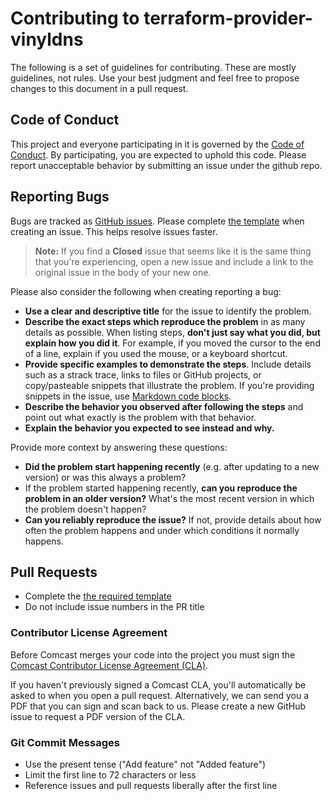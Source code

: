 # Contributing to terraform-provider-vinyldns

The following is a set of guidelines for contributing. These are mostly guidelines, not rules. Use your best judgment and feel free to propose changes to this document in a pull request.

## Code of Conduct

This project and everyone participating in it is governed by the [Code of Conduct](CODE_OF_CONDUCT.md). By participating, you are expected to uphold this code. Please report unacceptable behavior by submitting an issue under the github repo.

## Reporting Bugs

Bugs are tracked as [GitHub issues](https://guides.github.com/features/issues/). Please complete [the template](ISSUE_TEMPLATE.md) when creating an issue. This helps resolve issues faster.

> **Note:** If you find a **Closed** issue that seems like it is the same thing that you're experiencing, open a new issue and include a link to the original issue in the body of your new one.

Please also consider the following when creating reporting a bug:

* **Use a clear and descriptive title** for the issue to identify the problem.
* **Describe the exact steps which reproduce the problem** in as many details as possible. When listing steps, **don't just say what you did, but explain how you did it**. For example, if you moved the cursor to the end of a line, explain if you used the mouse, or a keyboard shortcut.
* **Provide specific examples to demonstrate the steps**. Include details such as a strack trace, links to files or GitHub projects, or copy/pasteable snippets that illustrate the problem. If you're providing snippets in the issue, use [Markdown code blocks](https://help.github.com/articles/markdown-basics/#multiple-lines).
* **Describe the behavior you observed after following the steps** and point out what exactly is the problem with that behavior.
* **Explain the behavior you expected to see instead and why.**

Provide more context by answering these questions:

* **Did the problem start happening recently** (e.g. after updating to a new version) or was this always a problem?
* If the problem started happening recently, **can you reproduce the problem in an older version?** What's the most recent version in which the problem doesn't happen?
* **Can you reliably reproduce the issue?** If not, provide details about how often the problem happens and under which conditions it normally happens.

## Pull Requests

* Complete the [the required template](PULL_REQUEST_TEMPLATE.md)
* Do not include issue numbers in the PR title

### Contributor License Agreement

Before Comcast merges your code into the project you must sign the [Comcast Contributor License Agreement (CLA)](https://gist.github.com/ComcastOSS/a7b8933dd8e368535378cda25c92d19a).

If you haven't previously signed a Comcast CLA, you'll automatically be asked to when you open a pull request. Alternatively, we can send you a PDF that you can sign and scan back to us. Please create a new GitHub issue to request a PDF version of the CLA.

### Git Commit Messages

* Use the present tense ("Add feature" not "Added feature")
* Limit the first line to 72 characters or less
* Reference issues and pull requests liberally after the first line
